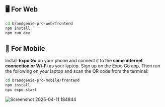 ## 🖥️ For Web

```bash
cd brandgenie-pro-web/frontend
npm install
npm run dev
```
## 📱 For Mobile

Install **Expo Go** on your phone and connect it to the **same internet connection or Wi-Fi** as your laptop. Sign up on the Expo Go app.
Then run the following on your laptop and scan the QR code from the terminal:

```bash
cd brandgenie-pro-mobile/frontend
npm install
npx expo start
```

![Screenshot 2025-04-11 184844](https://github.com/user-attachments/assets/ad529613-3de3-4e93-b7b7-d483b04eaaca)
